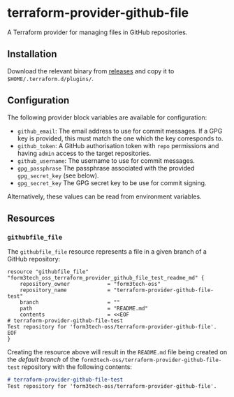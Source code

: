 # terraform-provider-github-file

A Terraform provider for managing files in GitHub repositories.

## Installation

Download the relevant binary from [releases](https://github.com/form3tech-oss/terraform-provider-github-file/releases) and copy it to `$HOME/.terraform.d/plugins/`.

## Configuration

The following provider block variables are available for configuration:

- `github_email`: The email address to use for commit messages. If a GPG key is provided, this must match the one which the key corresponds to.
- `github_token`: A GitHub authorisation token with `repo` permissions and having `admin` access to the target repositories.
- `github_username`: The username to use for commit messages.
- `gpg_passphrase` The passphrase associated with the provided `gpg_secret_key` (see below).
- `gpg_secret_key` The GPG secret key to be use for commit signing.

Alternatively, these values can be read from environment variables.

## Resources

### `githubfile_file`

The `githubfile_file` resource represents a file in a given branch of a GitHub repository:

```hcl
resource "githubfile_file" "form3tech_oss_terraform_provider_github_file_test_readme_md" {
    repository_owner            = "form3tech-oss"
    repository_name             = "terraform-provider-github-file-test"
    branch                      = ""
    path                        = "README.md"
    contents                    = <<EOF
# terraform-provider-github-file-test
Test repository for 'form3tech-oss/terraform-provider-github-file'.
EOF
}
```

Creating the resource above will result in the `README.md` file being created on the _default branch_ of the `form3tech-oss/terraform-provider-github-file-test` repository with the following contents:

```markdown
# terraform-provider-github-file-test
Test repository for 'form3tech-oss/terraform-provider-github-file'.
```
